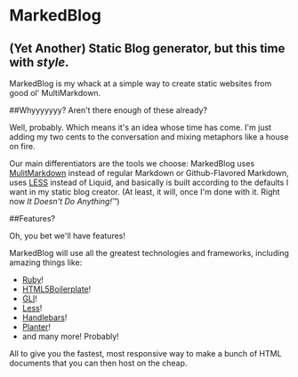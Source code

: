 MarkedBlog
==========

## (Yet Another) Static Blog generator, but this time with *style*.

MarkedBlog is my whack at a simple way to create static websites from good ol' MultiMarkdown.

##Whyyyyyyy? Aren't there enough of these already?

Well, probably. Which means it's an idea whose time has come. I'm just adding my two cents to the conversation and mixing metaphors like a house on fire.

Our main differentiators are the tools we choose: MarkedBlog uses [MulitMarkdown][mmd] instead of regular Markdown or Github-Flavored Markdown, uses [LESS][less] instead of Liquid, and basically is built according to the defaults I want in my static blog creator. (At least, it will, once I'm done with it. Right now *It Doesn't Do Anything!*&trade;)

##Features?

Oh, you bet we'll have features!

MarkedBlog will use all the greatest technologies and frameworks, including amazing things like:

* [Ruby](http://ruby-lang.org)!
* [HTML5Boilerplate](http://html5boilerplate.com/)!
* [GLI](http://davetron5000.github.com/gli/)!
* [Less][less]!
* [Handlebars](http://handlebarsjs.com/)!
* [Planter](https://gist.github.com/4277795)!
* and many more! Probably!

All to give you the fastest, most responsive way to make a bunch of HTML documents that you can then host on the cheap.

[mmd]: http://fletcherpenney.net/multimarkdown/
[less]: http://lesscss.org